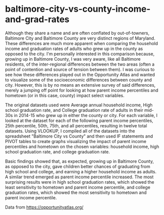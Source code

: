 # baltimore-city-vs-county-income-and-grad-rates

Although they share a name and are often conflated by out-of-towners, Baltimore City and Baltimore County are very distinct regions of Maryland. These differences are much more apparent when comparing the household income and graduation rates of adults who grew up in the county as opposed to the city. I'm personally interested in this comparison because, growing up in Baltimore County, I was very aware, like all Baltimore residents, of the inter-regional differences between the two areas (often a point of contention and source of tension between them). I was curious to see how these differences played out in the Opportunity Atlas and wanted to visualize some of the socioeconomic differences between county and city. However, this is by no means an extensive survey of said differences, merely a jumping off point for looking at how parent income percentiles and hometown (or in this case, county) impact select variables.

The original datasets used were Average annual household income, High school graduation rate, and College graduation rate of adults in their mid-30s in 2014-15 who grew up in either the county or city. For each variable, I looked at the dataset for each of the following parent income percentiles, 25th percentile, 50th, 75th, and all percentiles, resulting in twelve total datasets. Using VLOOKUP, I compiled all of the datasets into the spreadsheet "Baltimore City vs County" and then used IF statements and PIVOT tables to create graphs visualizing the impact of parent income percentiles and hometown on the chosen variables: household income, high school graduation rate, and college graduation rate.

Basic findings showed that, as expected, growing up in Baltimore County, as opposed to the city, gave children better chances of graduating from high school and college, and earning a higher household income as adults. A similar trend emerged as parent income percentile increased. The most surprising results were in high school graduation rates, which showed the least sensitivity to hometown and parent income percentile, and college graduation rates, which showed the most sensitivity to hometown and parent income percentile.

Data from https://opportunityatlas.org/

